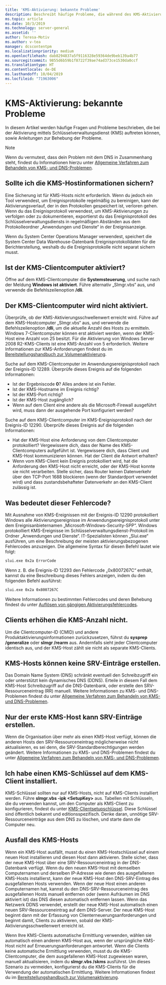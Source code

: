 ```yaml
---
title: 'KMS-Aktivierung: bekannte Probleme'
description: Beschreibt häufige Probleme, die während des KMS-Aktivierungsvorgangs auftreten können, und bietet Lösungen und Anleitungen.
ms.topic: article
ms.date: 10/3/2019
ms.technology: server-general
ms.assetid: ''
author: Teresa-Motiv
ms.author: v-tea
manager: dcscontentpm
ms.localizationpriority: medium
ms.openlocfilehash: dab8294837a5f9116328e59364de9beb139a4b77
ms.sourcegitcommit: 9855d6b59b1f8722f39ae74ad373ce1530da0ccf
ms.translationtype: HT
ms.contentlocale: de-DE
ms.lasthandoff: 10/04/2019
ms.locfileid: "71963006"
---
```

# <a name="kms-activation-known-issues"></a>KMS-Aktivierung: bekannte Probleme

In diesem Artikel werden häufige Fragen und Probleme beschrieben, die bei der Aktivierung mittels Schlüsselverwaltungsdienst (KMS) auftreten können, sowie Anleitungen zur Behebung der Probleme.

> [!NOTE]
> Wenn du vermutest, dass dein Problem mit dem DNS in Zusammenhang steht, findest du Informationen hierzu unter [Allgemeine Verfahren zum Behandeln von KMS- und DNS-Problemen](common-troubleshooting-procedures-kms-dns.md).

## <a name="should-i-back-up-kms-host-information"></a>Sollte ich die KMS-Hostinformationen sichern?

Eine Sicherung ist für KMS-Hosts nicht erforderlich. Wenn du jedoch ein Tool verwendest, um Ereignisprotokolle regelmäßig zu bereinigen, kann der Aktivierungsverlauf, der in den Protokollen gespeichert ist, verloren gehen. Wenn du das Ereignisprotokoll verwendest, um KMS-Aktivierungen zu verfolgen oder zu dokumentieren, exportierst du das Ereignisprotokoll des Schlüsselverwaltungsdiensts in regelmäßigen Abständen aus dem Protokolleordner „Anwendungen und Dienste“ in der Ereignisanzeige.

Wenn du System Center Operations Manager verwendest, speichert die System Center Data Warehouse-Datenbank Ereignisprotokolldaten für die Berichterstellung, weshalb du die Ereignisprotokolle nicht separat sichern musst.

## <a name="is-the-kms-client-computer-activated"></a>Ist der KMS-Clientcomputer aktiviert?

Öffne auf dem KMS-Clientcomputer die **Systemsteuerung**, und suche nach der Meldung **Windows ist aktiviert**. Führe alternativ „Slmgr.vbs“ aus, und verwende die Befehlszeilenoption **/dli**.

## <a name="the-kms-client-computer-does-not-activate"></a>Der KMS-Clientcomputer wird nicht aktiviert.

Überprüfe, ob der KMS-Aktivierungsschwellenwert erreicht wird. Führe auf dem KMS-Hostcomputer „Slmgr.vbs“ aus, und verwende die Befehlszeilenoption **/dli**, um die aktuelle Anzahl des Hosts zu ermitteln. Windows 7-Clientcomputer können erst aktiviert werden, wenn der KMS-Host eine Anzahl von 25 besitzt. Für die Aktivierung von Windows Server 2008 R2-KMS-Clients ist eine KMS-Anzahl von 5 erforderlich. Weitere Informationen zur KMS-Anforderungen findest du im [Bereitstellungshandbuch zur Volumenaktivierung](http://go.microsoft.com/fwlink/?linkid=155926). 

Suche auf dem KMS-Clientcomputer im Anwendungsereignisprotokoll nach der Ereignis-ID 12289. Überprüfe dieses Ereignis auf die folgenden Informationen:

- Ist der Ergebniscode **0**? Alles andere ist ein Fehler.
- Ist der KMS-Hostname im Ereignis richtig?
- Ist der KMS-Port richtig?
- Ist der KMS-Host zugänglich?
- Wenn auf dem Client eine andere als die Microsoft-Firewall ausgeführt wird, muss dann der ausgehende Port konfiguriert werden?

Suche auf dem KMS-Clientcomputer im KMS-Ereignisprotokoll nach der Ereignis-ID 12290. Überprüfe dieses Ereignis auf die folgenden Informationen:

- Hat der KMS-Host eine Anforderung von dem Clientcomputer protokolliert? Vergewissere dich, dass der Name des KMS-Clientcomputers aufgeführt ist. Vergewissere dich, dass Client und KMS-Host kommunizieren können. Hat der Client die Antwort erhalten?
- Wenn vom KMS-Client kein Ereignis protokolliert wird, hat die Anforderung den KMS-Host nicht erreicht, oder der KMS-Host konnte sie nicht verarbeiten. Stelle sicher, dass Router keinen Datenverkehr über den TCP-Port 1688 blockieren (wenn der Standardport verwendet wird) und dass zustandsbehafteter Datenverkehr an den KMS-Client zulässig ist.

## <a name="what-does-this-error-code-mean"></a>Was bedeutet dieser Fehlercode?

Mit Ausnahme von KMS-Ereignissen mit der Ereignis-ID 12290 protokolliert Windows alle Aktivierungsereignisse im Anwendungsereignisprotokoll unter dem Ereignisanbieternamen „Microsoft-Windows-Security-SPP“. Windows protokolliert KMS-Ereignisse im Schlüsselverwaltungsdienst-Protokoll im Ordner „Anwendungen und Dienste“. IT-Spezialisten können „Slui.exe“ ausführen, um eine Beschreibung der meisten aktivierungsbezogenen Fehlercodes anzuzeigen. Die allgemeine Syntax für diesen Befehl lautet wie folgt:

```cmd
slui.exe 0x2a ErrorCode
```

Wenn z. B. die Ereignis-ID 12293 den Fehlercode „0x8007267C“ enthält, kannst du eine Beschreibung dieses Fehlers anzeigen, indem du den folgenden Befehl ausführst:

```cmd
slui.exe 0x2a 0x8007267C
```

Weitere Informationen zu bestimmten Fehlercodes und deren Behebung findest du unter [Auflösen von gängigen Aktivierungsfehlercodes](activation-error-codes.md).

## <a name="clients-are-not-adding-to-the-kms-count"></a>Clients erhöhen die KMS-Anzahl nicht.

Um die Clientcomputer-ID (CMID) und andere Produktaktivierungsinformationen zurückzusetzen, führst du **sysprep /generalize** oder **slmgr /rearm** aus. Andernfalls sieht jeder Clientcomputer identisch aus, und der KMS-Host zählt sie nicht als separate KMS-Clients.

## <a name="kms-hosts-are-unable-to-create-srv-records"></a>KMS-Hosts können keine SRV-Einträge erstellen.

Das Domain Name System (DNS) schränkt eventuell den Schreibzugriff ein oder unterstützt kein dynamisches DNS (DDNS). Erteile in diesem Fall dem KMS-Host Schreibzugriff auf die DNS-Datenbank, oder erstelle den SRV-Ressourceneintrag (RR) manuell. Weitere Informationen zu KMS- und DNS-Problemen findest du unter [Allgemeine Verfahren zum Behandeln von KMS- und DNS-Problemen](common-troubleshooting-procedures-kms-dns.md).

## <a name="only-the-first-kms-host-is-able-to-create-srv-records"></a>Nur der erste KMS-Host kann SRV-Einträge erstellen.

Wenn die Organisation über mehr als einen KMS-Host verfügt, können die anderen Hosts den SRV-Ressourceneintrag möglicherweise nicht aktualisieren, es sei denn, die SRV-Standardberechtigungen werden geändert. Weitere Informationen zu KMS- und DNS-Problemen findest du unter [Allgemeine Verfahren zum Behandeln von KMS- und DNS-Problemen](common-troubleshooting-procedures-kms-dns.md).

## <a name="i-installed-a-kms-key-on-the-kms-client"></a>Ich habe einen KMS-Schlüssel auf dem KMS-Client installiert.

KMS-Schlüssel sollten nur auf KMS-Hosts, nicht auf KMS-Clients installiert werden. Führe **slmgr.vbs -ipk &lt;SetupKey&gt;** aus. Tabellen mit Schlüsseln, die du verwenden kannst, um den Computer als KMS-Client zu konfigurieren, findest du unter [KMS-Clientsetupschlüssel](KMSclientkeys.md). Diese Schlüssel sind öffentlich bekannt und editionsspezifisch. Denke daran, unnötige SRV-Ressourceneinträge aus dem DNS zu löschen, und starte dann die Computer neu.

## <a name="a-kms-host-failed"></a>Ausfall des KMS-Hosts

Wenn ein KMS-Host ausfällt, musst du einen KMS-Hostschlüssel auf einem neuen Host installieren und diesen Host dann aktivieren. Stelle sicher, dass der neue KMS-Host über eine SRV-Ressourceneintrag in der DNS-Datenbank verfügt. Wenn du den neuen KMS-Host mit demselben Computernamen und derselben IP-Adresse wie denen des ausgefallenen KMS-Hosts installierst, kann der neue KMS-Host den DNS-SRV-Eintrag des ausgefallenen Hosts verwenden. Wenn der neue Host einen anderen Computernamen hat, kannst du den DNS-SRV-Ressourceneintrag des ausgefallenen Hosts manuell entfernen oder (wenn Aufräumen im DNS aktiviert ist) das DNS diesen automatisch entfernen lassen. Wenn das Netzwerk DDNS verwendet, erstellt der neue KMS-Host automatisch einen neuen SRV-Ressourceneintrag auf dem DNS-Server. Der neue KMS-Host beginnt dann mit der Erfassung von Clienterneuerungsanforderungen und beginnt damit, Clients zu aktivieren, sobald der KMS-Aktivierungsschwellenwert erreicht ist.

Wenn Ihre KMS-Clients automatische Ermittlung verwenden, wählen sie automatisch einen anderen KMS-Host aus, wenn der ursprüngliche KMS-Host nicht auf Erneuerungsanforderungen antwortet. Wenn die Clients keine automatische Ermittlung verwenden, musst du die KMS-Clientcomputer, die dem ausgefallenen KMS-Host zugewiesen waren, manuell aktualisieren, indem du **slmgr.vbs /skms** ausführst. Um dieses Szenario zu vermeiden, konfigurierst du die KMS-Clients für die Verwendung der automatischen Ermittlung. Weitere Informationen findest du im [Bereitstellungshandbuch zur Volumenaktivierung](http://go.microsoft.com/fwlink/?linkid=150083).
